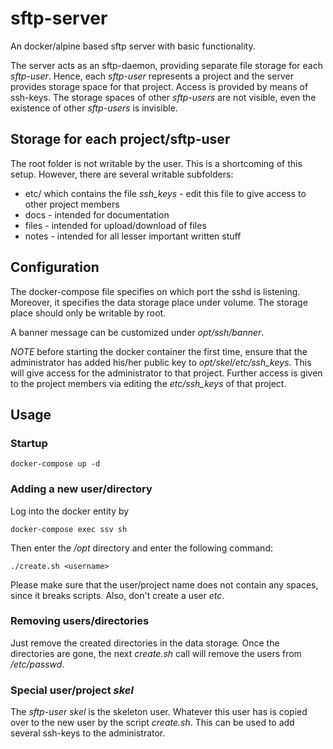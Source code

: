 # sftp-server
An docker/alpine based sftp server with basic functionality.

The server acts as an sftp-daemon, providing separate file storage for each *sftp-user*. 
Hence, each *sftp-user* represents a project and the server provides storage space for that project.
Access is provided by means of ssh-keys. The storage spaces of other *sftp-users* are not visible, even the existence of other *sftp-users* is invisible.

## Storage for each project/sftp-user
The root folder is not writable by the user. This is a shortcoming of this setup. However, there are several writable subfolders:
* etc/ which contains the file *ssh_keys* - edit this file to give access to other project members
* docs - intended for documentation
* files - intended for upload/download of files
* notes - intended for all lesser important written stuff 


## Configuration

The docker-compose file specifies on which port the sshd is listening. Moreover, it specifies the data storage place under volume. The storage place should only be writable by root.

A banner message can be customized under *opt/ssh/banner*.

*NOTE* before starting the docker container the first time, ensure that the administrator has added his/her public key to *opt/skel/etc/ssh_keys*. This will give access for the administrator to that project. Further access is given to the project members via editing the *etc/ssh_keys* of that project.

## Usage

### Startup
```
docker-compose up -d
```

### Adding a new user/directory
Log into the docker entity by
```
docker-compose exec ssv sh
```
Then enter the */opt* directory and enter the following command:
```
./create.sh <username>
```
Please make sure that the user/project name does not contain any spaces, since it breaks scripts. Also, don't create a user *etc*.

### Removing users/directories
Just remove the created directories in the data storage. Once the directories are gone, the next *create.sh* call will remove the users from */etc/passwd*.

### Special user/project *skel*

The *sftp-user* *skel* is the skeleton user. Whatever this user has is copied over to the new user by the script *create.sh*. This can be used to add several ssh-keys to the administrator.
